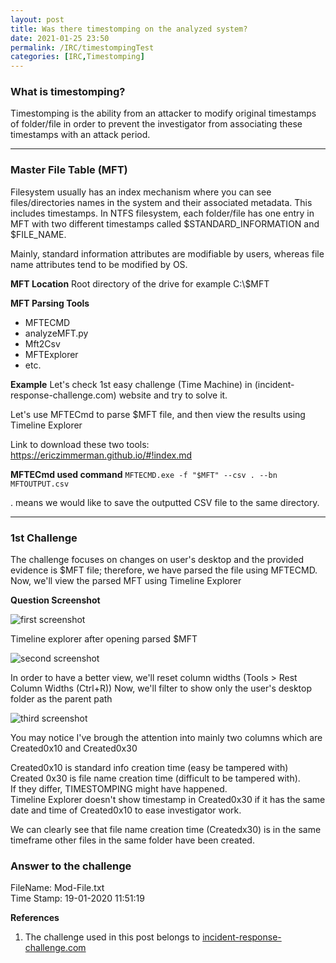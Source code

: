 ```yaml
---
layout: post
title: Was there timestomping on the analyzed system?
date: 2021-01-25 23:50
permalink: /IRC/timestompingTest
categories: [IRC,Timestomping]
---
```


### What is timestomping?<br>
Timestomping is the ability from an attacker to modify original timestamps of folder/file in order to prevent the investigator from associating these timestamps with an attack period.

***
### Master File Table (MFT)
Filesystem usually has an index mechanism where you can see files/directories names in the system and their associated metadata. This includes timestamps.
In NTFS filesystem, each folder/file has one entry in MFT with two different timestamps called $STANDARD_INFORMATION and $FILE_NAME.

Mainly, standard information attributes are modifiable by users, whereas file name attributes tend to be modified by OS.

**MFT Location**
Root directory of the drive for example C:\\$MFT

**MFT Parsing Tools**
- MFTECMD<br>
- analyzeMFT.py<br>
- Mft2Csv<br>
- MFTExplorer<br>
- etc.<br> 

**Example**
Let's check 1st easy challenge (Time Machine) in (incident-response-challenge.com) website and try to solve it.

Let's use MFTECmd to parse $MFT file, and then view the results using Timeline Explorer

Link to download these two tools: https://ericzimmerman.github.io/#!index.md


**MFTECmd used command**
`MFTECMD.exe -f "$MFT" --csv . --bn MFTOUTPUT.csv`

. means we would like to save the outputted CSV file to the same directory.

---

### 1st Challenge

The challenge focuses on changes on user's desktop and the provided evidence is $MFT file; 
therefore, we have parsed the file using MFTECMD. Now, we'll view the parsed MFT using Timeline Explorer

**Question Screenshot**

![first screenshot]({{site.baseurl}}/assets/images/210125-1.png)

Timeline explorer after opening parsed $MFT<br>

![second screenshot]({{site.baseurl}}/assets/images/210125-2.png)

In order to have a better view, we'll reset column widths (Tools > Rest Column Widths (Ctrl+R))
Now, we'll filter to show only the user's desktop folder as the parent path


![third screenshot]({{site.baseurl}}/assets/images/210125-3.png)


You may notice I've brough the attention into mainly two columns which are Created0x10 and Created0x30

Created0x10 is standard info creation time (easy be tampered with)<br>
Created 0x30 is file name creation time (difficult to be tampered with).<br>
If they differ, TIMESTOMPING might have happened.<br>
Timeline Explorer doesn't show timestamp in Created0x30 if it has the same date and time of Created0x10 to ease investigator work.
	
We can clearly see that file name creation time (Createdx30) is in  the same timeframe other files in the same folder have been created. 
	
### Answer to the challenge
FileName: Mod-File.txt<br>
Time Stamp: 19-01-2020 11:51:19
	

**References**
1. The challenge used in this post belongs to [incident-response-challenge.com](https://incident-response-challenge.com/)